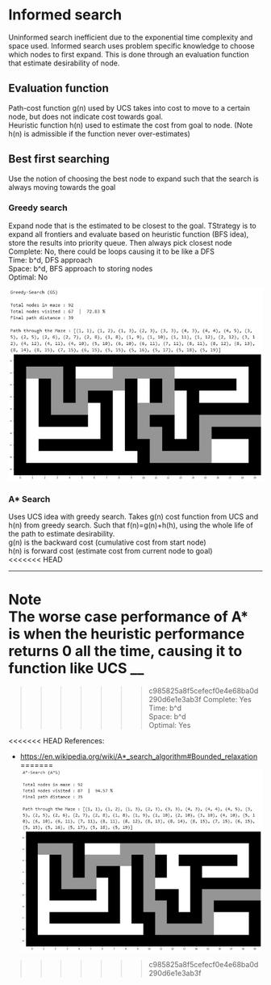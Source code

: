 # Informed search

Uninformed search inefficient due to the exponential time complexity and space used. Informed search uses problem specific knowledge to choose which nodes to first expand. This is done through an evaluation function that estimate desirability of node.

## Evaluation function

Path-cost function g(n) used by UCS takes into cost to move to a certain node, but does not indicate cost towards goal.  
Heuristic function h(n) used to estimate the cost from goal to node. (Note h(n) is admissible if the function never over-estimates)

## Best first searching

Use the notion of choosing the best node to expand such that the search is always moving towards the goal

### Greedy search

Expand node that is the estimated to be closest to the goal. TStrategy is to expand all frontiers and evaluate based on heuristic function (BFS idea), store the results into priority queue. Then always pick closest node  
Complete: No, there could be loops causing it to be like a DFS  
Time: b^d, DFS approach  
Space: b^d, BFS approach to storing nodes  
Optimal: No  

![Greedy](Greedy%20Search.jpg)

### A* Search

Uses UCS idea with greedy search. 
Takes g(n) cost function from UCS and h(n) from greedy search. Such that f(n)=g(n)+h(h), using the whole life of the path to estimate desirability.  
g(n) is the backward cost (cumulative cost from start node)  
h(n) is forward cost (estimate cost from current node to goal)  
<<<<<<< HEAD
___
Note  
The worse case performance of A* is when the heuristic performance returns 0 all the time, causing it to function like UCS
__
=======
>>>>>>> c985825a8f5cefecf0e4e68ba0d290d6e1e3ab3f
Complete: Yes  
Time: b^d  
Space: b^d  
Optimal: Yes  

<<<<<<< HEAD
References:

- <https://en.wikipedia.org/wiki/A*_search_algorithm#Bounded_relaxation>
=======
![A Star](A%20Star.jpg)
>>>>>>> c985825a8f5cefecf0e4e68ba0d290d6e1e3ab3f
